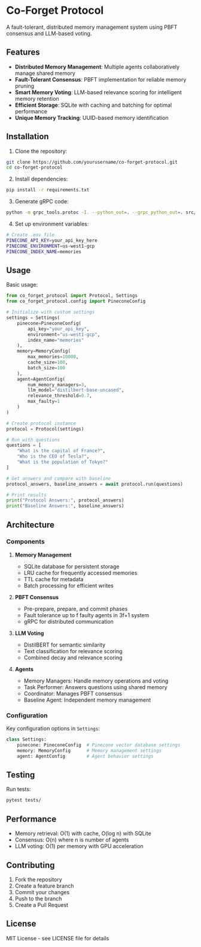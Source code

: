 # Co-Forget Protocol

A fault-tolerant, distributed memory management system using PBFT consensus and LLM-based voting.

## Features

- **Distributed Memory Management**: Multiple agents collaboratively manage shared memory
- **Fault-Tolerant Consensus**: PBFT implementation for reliable memory pruning
- **Smart Memory Voting**: LLM-based relevance scoring for intelligent memory retention
- **Efficient Storage**: SQLite with caching and batching for optimal performance
- **Unique Memory Tracking**: UUID-based memory identification

## Installation

1. Clone the repository:

```bash
git clone https://github.com/yourusername/co-forget-protocol.git
cd co-forget-protocol
```

2. Install dependencies:

```bash
pip install -r requirements.txt
```

3. Generate gRPC code:

```bash
python -m grpc_tools.protoc -I. --python_out=. --grpc_python_out=. src/co_forget_protocol/pbft.proto
```

4. Set up environment variables:

```bash
# Create .env file
PINECONE_API_KEY=your_api_key_here
PINECONE_ENVIRONMENT=us-west1-gcp
PINECONE_INDEX_NAME=memories
```

## Usage

Basic usage:

```python
from co_forget_protocol import Protocol, Settings
from co_forget_protocol.config import PineconeConfig

# Initialize with custom settings
settings = Settings(
    pinecone=PineconeConfig(
        api_key="your_api_key",
        environment="us-west1-gcp",
        index_name="memories"
    ),
    memory=MemoryConfig(
        max_memories=10000,
        cache_size=100,
        batch_size=100
    ),
    agent=AgentConfig(
        num_memory_managers=3,
        llm_model="distilbert-base-uncased",
        relevance_threshold=0.7,
        max_faulty=1
    )
)

# Create protocol instance
protocol = Protocol(settings)

# Run with questions
questions = [
    "What is the capital of France?",
    "Who is the CEO of Tesla?",
    "What is the population of Tokyo?"
]

# Get answers and compare with baseline
protocol_answers, baseline_answers = await protocol.run(questions)

# Print results
print("Protocol Answers:", protocol_answers)
print("Baseline Answers:", baseline_answers)
```

## Architecture

### Components

1. **Memory Management**

   - SQLite database for persistent storage
   - LRU cache for frequently accessed memories
   - TTL cache for metadata
   - Batch processing for efficient writes

2. **PBFT Consensus**

   - Pre-prepare, prepare, and commit phases
   - Fault tolerance up to f faulty agents in 3f+1 system
   - gRPC for distributed communication

3. **LLM Voting**

   - DistilBERT for semantic similarity
   - Text classification for relevance scoring
   - Combined decay and relevance scoring

4. **Agents**
   - Memory Managers: Handle memory operations and voting
   - Task Performer: Answers questions using shared memory
   - Coordinator: Manages PBFT consensus
   - Baseline Agent: Independent memory management

### Configuration

Key configuration options in `Settings`:

```python
class Settings:
    pinecone: PineconeConfig  # Pinecone vector database settings
    memory: MemoryConfig      # Memory management settings
    agent: AgentConfig        # Agent behavior settings
```

## Testing

Run tests:

```bash
pytest tests/
```

## Performance

- Memory retrieval: O(1) with cache, O(log n) with SQLite
- Consensus: O(n) where n is number of agents
- LLM voting: O(1) per memory with GPU acceleration

## Contributing

1. Fork the repository
2. Create a feature branch
3. Commit your changes
4. Push to the branch
5. Create a Pull Request

## License

MIT License - see LICENSE file for details
